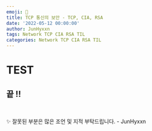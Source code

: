 ```yaml
---
emoji: 🔐
title: TCP 통신의 보안 - TCP, CIA, RSA
date: '2022-05-12 00:00:00'
author: JunHyxxn
tags: Network TCP CIA RSA TIL
categories: Network TCP CIA RSA TIL
---
```


# TEST

## 끝 !!

<br>

✨ 잘못된 부분은 많은 조언 및 지적 부탁드립니다. - JunHyxxn

<br>
